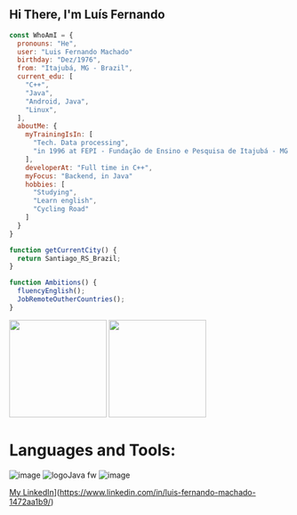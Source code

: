 ## Hi There, I'm Luís Fernando

```js
const WhoAmI = {
  pronouns: "He",
  user: "Luis Fernando Machado"
  birthday: "Dez/1976",
  from: "Itajubá, MG - Brazil",
  current_edu: [
    "C++",
    "Java",
    "Android, Java",
    "Linux",
  ],
  aboutMe: {
    myTrainingIsIn: [
      "Tech. Data processing",
      "in 1996 at FEPI - Fundação de Ensino e Pesquisa de Itajubá - MG / Brazil"
    ],
    developerAt: "Full time in C++",
    myFocus: "Backend, in Java"
    hobbies: [
      "Studying",
      "Learn english",
      "Cycling Road"
    ]    
  }
}

function getCurrentCity() {
  return Santiago_RS_Brazil;
}

function Ambitions() {
  fluencyEnglish();
  JobRemoteOutherCountries();
}
```
<div>
  <img height="175em" src="https://github-readme-stats.vercel.app/api/?username=luisfernandomgrs&show_icons=true&theme=dark&include_all_commits=true&count_private=true"/>
  <img height="175em" src="https://github-readme-stats.vercel.app/api/top-langs/?username=luisfernandomgrs&layout=compact&langs_count=7&theme=dark"/>
</div>

# Languages and Tools:

![image](https://user-images.githubusercontent.com/72364037/138801196-7d8d12bc-af5c-4481-a886-dd2136c479bd.png)
![logoJava fw](https://user-images.githubusercontent.com/72364037/154889952-4bc8052d-e21c-4128-a39f-604e37380112.png) 
![image](https://github.com/luisfernandomgrs/luisfernandomgrs/assets/72364037/f4d51bb1-6363-40ee-85bb-f98897c062f6)


[My LinkedIn](https://img.shields.io/badge/JOB's-LinkedIn-informational)](https://www.linkedin.com/in/luis-fernando-machado-1472aa1b9/)

<!--
**luisfernandomgrs/luisfernandomgrs** is a ✨ _special_ ✨ repository because its `README.md` (this file) appears on your GitHub profile.

Icons from: https://icons8.com/icons/set/aws

Here are some ideas to get you started:

- 🔭 I’m currently working on ...
- 🌱 I’m currently learning ...
- 👯 I’m looking to collaborate on ...
- 🤔 I’m looking for help with ...
- 💬 Ask me about ...
- 📫 How to reach me: ...
- 😄 Pronouns: ...
- ⚡ Fun fact: ...
-->
